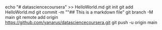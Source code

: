 echo "# datasciencecoursera" >> HelloWorld.md
git init
git add  HelloWorld.md
git commit -m ""## This is a markdown file"
git branch -M main
git remote add origin https://github.com/yanarus/datasciencecoursera.git
git push -u origin main
